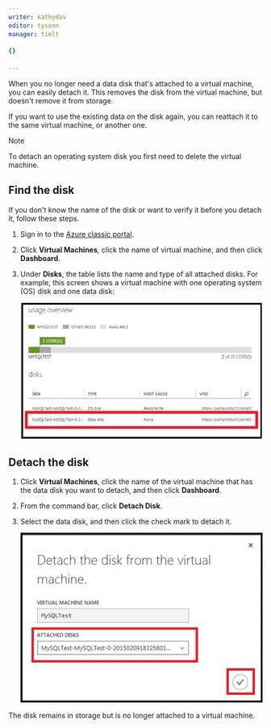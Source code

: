 ```yaml
---
writer: kathydav
editor: tysonn
manager: timlt

{}

---
```

When you no longer need a data disk that's attached to a virtual machine, you can easily detach it. This removes the disk from the virtual machine, but doesn't remove it from storage. 

If you want to use the existing data on the disk again, you can reattach it to the same virtual machine, or another one.  

> [!NOTE]
> To detach an operating system disk you first need to delete the virtual machine.
> 
> 

## Find the disk
If you don't know the name of the disk or want to verify it before you detach it, follow these steps.

1. Sign in to the [Azure classic portal](http://manage.windowsazure.com).
2. Click **Virtual Machines**, click the name of virtual machine, and then click **Dashboard**.
3. Under **Disks**, the table lists the name and type of all attached disks. For example, this screen shows a virtual machine with one operating system (OS) disk and one data disk:
   
    ![Find data disk](./media/howto-detach-disk-windows-linux/FindDataDisks.png)

## Detach the disk
1. Click **Virtual Machines**, click the name of the virtual machine that has the data disk you want to detach, and then click **Dashboard**.
2. From the command bar, click **Detach Disk**.
3. Select the data disk, and then click the check mark to detach it.
   
    ![Detach disk details](./media/howto-detach-disk-windows-linux/DetachDiskDetails.png)

The disk remains in storage but is no longer attached to a virtual machine.

